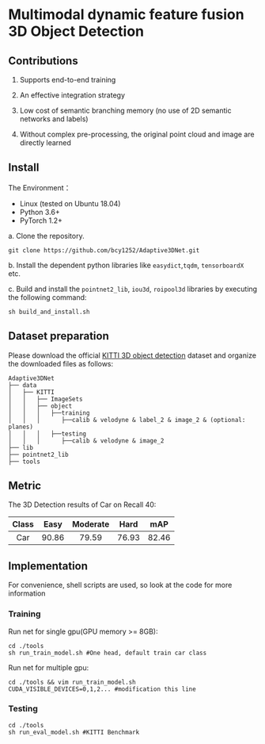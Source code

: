 # Multimodal dynamic feature fusion 3D Object Detection

## Contributions

1. Supports end-to-end training

2. An effective integration strategy  

3. Low cost of semantic branching memory (no use of 2D semantic networks and labels)  

4. Without complex pre-processing, the original point cloud and image are directly learned

## Install

The Environment：

* Linux (tested on Ubuntu 18.04)
* Python 3.6+
* PyTorch 1.2+

a. Clone the repository.

```shell
git clone https://github.com/bcy1252/Adaptive3DNet.git
```

b. Install the dependent python libraries like `easydict`,`tqdm`, `tensorboardX ` etc.

c. Build and install the `pointnet2_lib`, `iou3d`, `roipool3d` libraries by executing the following command:

```shell
sh build_and_install.sh
```

## Dataset preparation

Please download the official [KITTI 3D object detection](http://www.cvlibs.net/datasets/kitti/eval_object.php?obj_benchmark=3d) dataset and organize the downloaded files as follows: 

```
Adaptive3DNet
├── data
│   ├── KITTI
│   │   ├── ImageSets
│   │   ├── object
│   │   │   ├──training
│   │   │      ├──calib & velodyne & label_2 & image_2 & (optional: planes)
│   │   │   ├──testing
│   │   │      ├──calib & velodyne & image_2
├── lib
├── pointnet2_lib
├── tools
```


## Metric

The 3D Detection results of Car on Recall 40:

| Class | Easy  | Moderate | Hard  |  mAP  |
| :---: | :---: | :------: | :---: | :---: |
|  Car  | 90.86 |  79.59   | 76.93 | 82.46 |

## Implementation

For convenience, shell scripts are used, so look at the code for more information

### Training

Run net for single gpu(GPU memory >= 8GB):

```shell
cd ./tools
sh run_train_model.sh #One head, default train car class 
```

Run net for multiple gpu:

```shell
cd ./tools && vim run_train_model.sh
CUDA_VISIBLE_DEVICES=0,1,2... #modification this line
```

### Testing

```shell
cd ./tools
sh run_eval_model.sh #KITTI Benchmark
```

